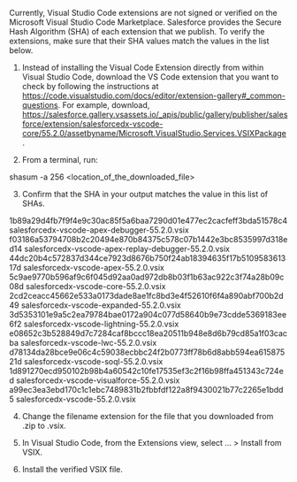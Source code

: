 Currently, Visual Studio Code extensions are not signed or verified on the
Microsoft Visual Studio Code Marketplace. Salesforce provides the Secure Hash
Algorithm (SHA) of each extension that we publish. To verify the extensions,
make sure that their SHA values match the values in the list below.

1. Instead of installing the Visual Code Extension directly from within Visual
   Studio Code, download the VS Code extension that you want to check by
   following the instructions at
   https://code.visualstudio.com/docs/editor/extension-gallery#_common-questions.
   For example, download,
   https://salesforce.gallery.vsassets.io/_apis/public/gallery/publisher/salesforce/extension/salesforcedx-vscode-core/55.2.0/assetbyname/Microsoft.VisualStudio.Services.VSIXPackage.

2. From a terminal, run:

shasum -a 256 <location_of_the_downloaded_file>

3. Confirm that the SHA in your output matches the value in this list of SHAs.

1b89a29d4fb7f9f4e9c30ac85f5a6baa7290d01e477ec2cacfeff3bda51578c4  salesforcedx-vscode-apex-debugger-55.2.0.vsix
f03186a53794708b2c20494e870b84375c578c07b1442e3bc8535997d318ed14  salesforcedx-vscode-apex-replay-debugger-55.2.0.vsix
44dc20b4c572837d344ce7923d8676b750f24ab18394635f17b510958361317d  salesforcedx-vscode-apex-55.2.0.vsix
5c9ae9770b596af9c6f045d92aa0ad972db8b03f1b63ac922c3f74a28b09c08d  salesforcedx-vscode-core-55.2.0.vsix
2cd2ceacc45662e533a0173dade8ae1fc8bd3e4f52610f6f4a890abf700b2d49  salesforcedx-vscode-expanded-55.2.0.vsix
3d5353101e9a5c2ea79784bae0172a904c077d58640b9e73cdde5369183ee6f2  salesforcedx-vscode-lightning-55.2.0.vsix
e08652c3b528849d7c7284caf8bccc18ea20511b948e8d6b79cd85a1f03cacba  salesforcedx-vscode-lwc-55.2.0.vsix
d78134da28bce9e06c4c59038ecbbc24f2b0773ff78b6d8abb594ea61587521d  salesforcedx-vscode-soql-55.2.0.vsix
1d891270ecd950102b98b4a60542c10fe17535ef3c2f16b98ffa451343c724ed  salesforcedx-vscode-visualforce-55.2.0.vsix
a99ec3ea3ebd170c1c1ebc7489831b2fbbfdf122a8f9430021b77c2265e1bdd5  salesforcedx-vscode-55.2.0.vsix


4. Change the filename extension for the file that you downloaded from .zip to
.vsix.

5. In Visual Studio Code, from the Extensions view, select ... > Install from
VSIX.

6. Install the verified VSIX file.

